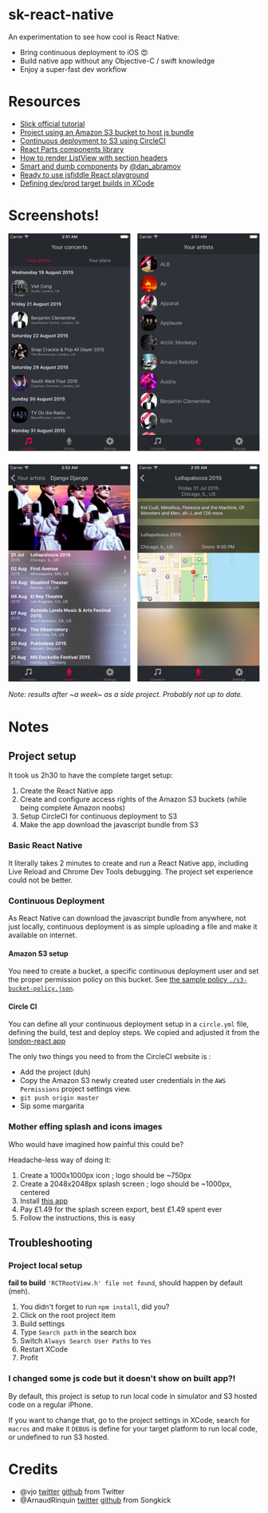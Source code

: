 # sk-react-native

An experimentation to see how cool is React Native:

* Bring continuous deployment to iOS 😍
* Build native app without any Objective-C / swift knowledge
* Enjoy a super-fast dev workflow

# Resources

* [Slick official tutorial](https://facebook.github.io/react-native/docs/getting-started.html)
* [Project using an Amazon S3 bucket to host js bundle](https://github.com/JoeStanton/london-react/)
* [Continuous deployment to S3 using CircleCI](http://benlopatin.com/deploying-static-sites-circle-ci/)
* [React Parts components library](https://react.parts/native-ios)
* [How to render ListView with section headers](http://moduscreate.com/react-native-listview-with-section-headers/)
* [Smart and dumb components](https://medium.com/@dan_abramov/smart-and-dumb-components-7ca2f9a7c7d0) by [@dan_abramov](https://twitter.com/@dan_abramov)
* [Ready to use jsfiddle React playground](http://jsfiddle.net/reactjs/69z2wepo/)
* [Defining dev/prod target builds in XCode](http://stackoverflow.com/a/10498308/1265207)

# Screenshots!

![Screenshots be here](./screenshots.png)

_Note: results after ~a week~ as a side project. Probably not up to date._

# Notes

## Project setup

It took us 2h30 to have the complete target setup:

1. Create the React Native app
2. Create and configure access rights of the Amazon S3 buckets (while being complete Amazon noobs)
3. Setup CircleCI for continuous deployment to S3
4. Make the app download the javascript bundle from S3

### Basic React Native

It literally takes 2 minutes to create and run a React Native app, including Live Reload and Chrome Dev Tools debugging. The project set experience could not be better.

### Continuous Deployment

As React Native can download the javascript bundle from anywhere, not just locally, continuous deployment is as simple uploading a file and make it available on internet.

#### Amazon S3 setup

You need to create a bucket, a specific continuous deployment user and set the proper permission policy on this bucket. See [the sample policy `./s3-bucket-policy.json`](./s3-bucket-policy.json).

#### Circle CI

You can define all your continuous deployment setup in a `circle.yml` file, defining the build, test and deploy steps. We copied and adjusted it from the [london-react app](https://github.com/JoeStanton/london-react/)

The only two things you need to from the CircleCI website is :

* Add the project (duh)
* Copy the Amazon S3 newly created user credentials in the `AWS Permissions` project settings view.
* `git push origin master`
* Sip some margarita

### Mother effing splash and icons images

Who would have imagined how painful this could be?

Headache-less way of doing it:

1. Create a 1000x1000px icon ; logo should be ~750px
1. Create a 2048x2048px splash screen ; logo should be ~1000px, centered
1. Install [this app](https://itunes.apple.com/gb/app/asset-catalog-creator-free/id866571115?mt=12)
1. Pay £1.49 for the splash screen export, best £1.49 spent ever
1. Follow the instructions, this is easy

## Troubleshooting

### Project local setup

**fail to build** `'RCTRootView.h' file not found`, should happen by default (meh).

1. You didn't forget to run `npm install`, did you?
1. Click on the root project item
1. Build settings
1. Type `Search path` in the search box
1. Switch `Always Search User Paths` to `Yes`
1. Restart XCode
1. Profit

### I changed some js code but it doesn't show on built app?!

By default, this project is setup to run local code in simulator and S3 hosted code on a regular iPhone.

If you want to change that, go to the project settings in XCode, search for `macros` and make it `DEBUG` is define for your target platform to run local code, or undefined to run
S3 hosted.

# Credits

* @vjo [twitter](twitter.com/vjo) [github](https://github.com/vjo) from Twitter
* @ArnaudRinquin [twitter](twitter.com/ArnaudRinquin) [github](https://github.com/ArnaudRinquin) from Songkick
